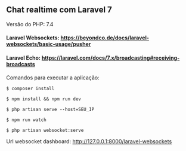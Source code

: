 ## Chat realtime com Laravel 7 

Versão do PHP: 7.4

#### Laravel Websockets: https://beyondco.de/docs/laravel-websockets/basic-usage/pusher

#### Laravel Echo: https://laravel.com/docs/7.x/broadcasting#receiving-broadcasts

Comandos para executar a aplicação:

```
$ composer install

$ npm install && npm run dev

$ php artisan serve --host=SEU_IP

$ npm run watch

$ php artisan websocket:serve
```

Url websocket dashboard: http://127.0.0.1:8000/laravel-websockets
